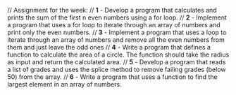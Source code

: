 // Assignment for the week:
// **1** - Develop a program that calculates and prints the sum of the first n even numbers using a for loop.
// **2** - Implement a program that uses a for loop to iterate through an array of numbers and print only the even numbers.
// **3** - Implement a program that uses a loop to iterate through an array of numbers and remove all the even numbers from them and just leave the odd ones
// **4** - Write a program that defines a function to calculate the area of a circle. The function should take the radius as input and return the calculated area.
// **5** - Develop a program that reads a list of grades and uses the splice method to remove failing grades (below 50) from the array.
// **6** - Write a program that uses a function to find the largest element in an array of numbers.
